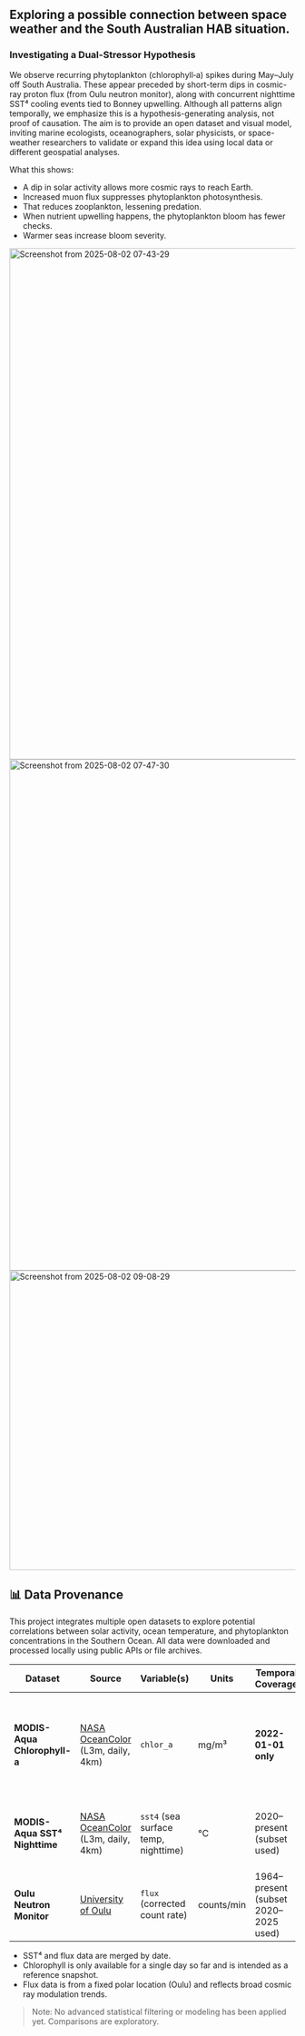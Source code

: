 ## Exploring a possible connection between space weather and the South Australian HAB situation.

### Investigating a Dual-Stressor Hypothesis

We observe recurring phytoplankton (chlorophyll‑a) spikes during May–July off South Australia. These appear preceded by short-term dips in cosmic-ray proton flux (from Oulu neutron monitor), along with concurrent nighttime SST⁴ cooling events tied to Bonney upwelling. Although all patterns align temporally, we emphasize this is a hypothesis-generating analysis, not proof of causation. The aim is to provide an open dataset and visual model, inviting marine ecologists, oceanographers, solar physicists, or space-weather researchers to validate or expand this idea using local data or different geospatial analyses.

What this shows:
- A dip in solar activity allows more cosmic rays to reach Earth.
- Increased muon flux suppresses phytoplankton photosynthesis.
- That reduces zooplankton, lessening predation.
- When nutrient upwelling happens, the phytoplankton bloom has fewer checks.
- Warmer seas increase bloom severity.

<img width="1851" height="901" alt="Screenshot from 2025-08-02 07-43-29" src="https://github.com/user-attachments/assets/646eae52-2eb7-4a16-9583-e602e8337485" />

<img width="1851" height="901" alt="Screenshot from 2025-08-02 07-47-30" src="https://github.com/user-attachments/assets/a5e67350-d82e-427a-9267-f974e02301e5" />

<img width="1702" height="528" alt="Screenshot from 2025-08-02 09-08-29" src="https://github.com/user-attachments/assets/a7c35778-5fb7-41cb-82f2-bf7b6b70bf34" />

## 📊 Data Provenance

This project integrates multiple open datasets to explore potential correlations between solar activity, ocean temperature, and phytoplankton concentrations in the Southern Ocean. All data were downloaded and processed locally using public APIs or file archives.

| Dataset                      | Source                                                                 | Variable(s)                    | Units      | Temporal Coverage       | Notes |
|------------------------------|------------------------------------------------------------------------|--------------------------------|------------|--------------------------|-------|
| **MODIS-Aqua Chlorophyll-a** | [NASA OceanColor](https://oceandata.sci.gsfc.nasa.gov) (L3m, daily, 4km) | `chlor_a`                      | mg/m³      | **2022-01-01 only**      | Single snapshot, averaged over bounding box covering Bonney Coast |
| **MODIS-Aqua SST⁴ Nighttime** | [NASA OceanColor](https://oceandata.sci.gsfc.nasa.gov) (L3m, daily, 4km) | `sst4` (sea surface temp, nighttime) | °C         | 2020–present (subset used) | Matches chlorophyll data spatial resolution and region |
| **Oulu Neutron Monitor**     | [University of Oulu](https://cosmicrays.oulu.fi)                      | `flux` (corrected count rate)  | counts/min | 1964–present (subset 2020–2025 used) | Used as proxy for high-energy cosmic ray muon flux |

- SST⁴ and flux data are merged by date.
- Chlorophyll is only available for a single day so far and is intended as a reference snapshot.
- Flux data is from a fixed polar location (Oulu) and reflects broad cosmic ray modulation trends.

> Note: No advanced statistical filtering or modeling has been applied yet. Comparisons are exploratory.
